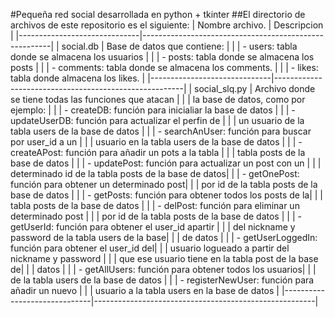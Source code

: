 #Pequeña red social desarrollada en python + tkinter
##El directorio de archivos de este repositorio es el siguiente:
|     Nombre archivo.          |  Descripcion                                          |
|------------------------------|-------------------------------------------------------|
|   social.db                  |  Base de datos que contiene:                          |
|                              | - users: tabla donde se almacena los usuarios         |
|                              | - posts: tabla donde se almacena los posts            |
|                              | - comments: tabla donde se almacena los comments.     |
|                              | - likes: tabla donde almacena los likes.              |
|------------------------------|-------------------------------------------------------|
|   social_slq.py              | Archivo donde se tiene todas las funciones que atacan |
|                              | la base de datos, como por ejemplo:                   |
|                              | - createDB: función para inicialiar la base de datos  |
|                              | - updateUserDB: función para actualizar el perfin de  |
|                              |   un usuario de la tabla users de la base de datos    |
|                              | - searchAnUser: función para buscar por user_id a un  |
|                              |   usuario en la tabla users de la base de datos       |
|                              | - createAPost: función para añadir un pots a la tabla |
|                              |   tabla posts de la base de datos                     |
|                              | - updatePost: función para actualizar un post con un  |
|                              |   determinado id de la tabla posts de la base de datos|
|                              | - getOnePost: función para obtener un determinado post|
|                              |   por id de la tabla posts de la base de datos        |
|                              | - getPosts: función para obtener todos los posts de la|
|                              |   tabla posts de la base de datos                     |
|                              | - delPost: función para eliminar un determinado post  |
|                              |   por id de la tabla posts de la base de datos        |
|                              | - getUserId: función para obtener el user_id apartir  |
|                              |   del nickname y password de la tabla users de la base|
|                              |   de datos                                            |
|                              | - getUserLoggedIn: función para obtener el user_id del|
|                              |   usuario logueado a partir del nickname y password   |
|                              |   que ese usuario tiene en la tabla post de la base de|
|                              |   datos                                               |
|                              | - getAllUsers: función para obtener todos los usuarios|
|                              |   de la tabla users de la base de datos               |
|                              | - registerNewUser: función para añadir un nuevo       |
|                              |   usuario a la tabla users en la base de datos        |
|------------------------------|-------------------------------------------------------|
